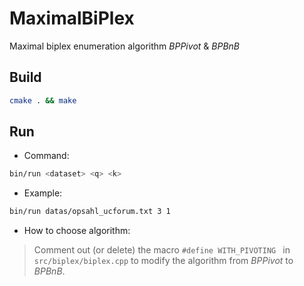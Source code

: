 # MaximalBiPlex
Maximal biplex enumeration algorithm $BPPivot$ & $BPBnB$


## Build
```bash
cmake . && make
```

## Run

- Command: 

```bash
bin/run <dataset> <q> <k>
```
- Example:

```bash
bin/run datas/opsahl_ucforum.txt 3 1
```

- How to choose algorithm:

> Comment out (or delete) the macro `#define WITH_PIVOTING ` in `src/biplex/biplex.cpp` to modify the algorithm from $BPPivot$ to $BPBnB$.

